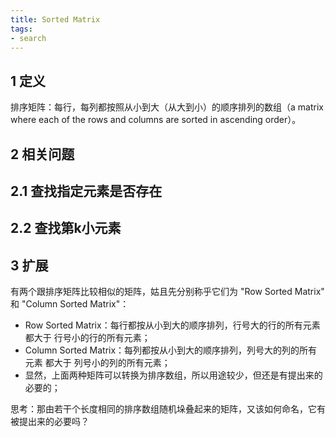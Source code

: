 ```yaml
---
title: Sorted Matrix
tags:
- search
---
```

<!-- more -->
## 1 定义
排序矩阵：每行，每列都按照从小到大（从大到小）的顺序排列的数组（a matrix where each of the rows and columns are sorted in ascending order）。

## 2 相关问题
## 2.1 查找指定元素是否存在
## 2.2 查找第k小元素
## 3 扩展
有两个跟排序矩阵比较相似的矩阵，姑且先分别称乎它们为 "Row Sorted Matrix" 和 "Column Sorted Matrix"：
- Row Sorted Matrix：每行都按从小到大的顺序排列，行号大的行的所有元素 都大于 行号小的行的所有元素；
- Column Sorted Matrix：每列都按从小到大的顺序排列，列号大的列的所有元素 都大于 列号小的列的所有元素；
- 显然，上面两种矩阵可以转换为排序数组，所以用途较少，但还是有提出来的必要的；

思考：那由若干个长度相同的排序数组随机垛叠起来的矩阵，又该如何命名，它有被提出来的必要吗？
